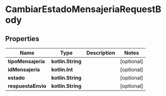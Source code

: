 
# CambiarEstadoMensajeriaRequestBody

## Properties
Name | Type | Description | Notes
------------ | ------------- | ------------- | -------------
**tipoMensajeria** | **kotlin.String** |  |  [optional]
**idMensajeria** | **kotlin.Int** |  |  [optional]
**estado** | **kotlin.String** |  |  [optional]
**respuestaEnvio** | **kotlin.String** |  |  [optional]



